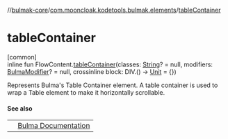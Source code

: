 //[bulmak-core](../../index.md)/[com.mooncloak.kodetools.bulmak.elements](index.md)/[tableContainer](table-container.md)

# tableContainer

[common]\
inline fun FlowContent.[tableContainer](table-container.md)(classes: [String](https://kotlinlang.org/api/core/kotlin-stdlib/kotlin/-string/index.html)? = null, modifiers: [BulmaModifier](../com.mooncloak.kodetools.bulmak.modifier/-bulma-modifier/index.md)? = null, crossinline block: DIV.() -&gt; [Unit](https://kotlinlang.org/api/core/kotlin-stdlib/kotlin/-unit/index.html) = {})

Represents Bulma's Table Container element. A table container is used to wrap a Table element to make it horizontally scrollable.

#### See also

| | |
|---|---|
|  | [Bulma Documentation](https://bulma.io/documentation/elements/table/#table-container) |
